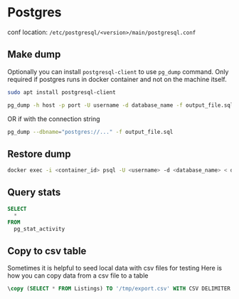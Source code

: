 # Postgres

conf location: `/etc/postgresql/<version>/main/postgresql.conf`

## Make dump

Optionally you can install `postgresql-client` to use `pg_dump` command.
Only required if postgres runs in docker container and not on the machine itself.

```bash
sudo apt install postgresql-client
```

```bash
pg_dump -h host -p port -U username -d database_name -f output_file.sql
```

OR if with the connection string

```bash
pg_dump --dbname="postgres://..." -f output_file.sql
```

## Restore dump

```bash
docker exec -i <container_id> psql -U <username> -d <database_name> < dump_file.sql
```

## Query stats

```sql
SELECT
  *
FROM
  pg_stat_activity
```

## Copy to csv table
Sometimes it is helpful to seed local data with csv files for testing
Here is how you can copy data from a csv file to a table

```sql
\copy (SELECT * FROM Listings) TO '/tmp/export.csv' WITH CSV DELIMITER ';' HEADER
```

